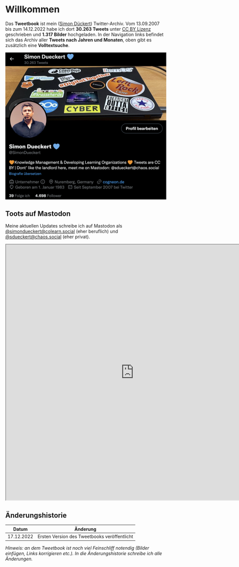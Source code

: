 # Willkommen
Das **Tweetbook** ist mein ([Simon Dückert](https://colearn.social/@simondueckert)) Twitter-Archiv. Vom 13.09.2007 bis zum 14.12.2022 habe ich dort **30.263 Tweets** unter [CC BY Lizenz](https://creativecommons.org/licenses/by/4.0/deed.de) geschrieben und **1.317 Bilder** hochgeladen. In der Navigation links befindet sich das Archiv aller **Tweets nach Jahren und Monaten**, oben gibt es zusätzlich eine **Volltextsuche**.

![](media/screenshot-twitter-simondueckert.png)

## Toots auf Mastodon
Meine aktuellen Updates schreibe ich auf Mastodon als [@simondueckert@colearn.social](https://colearn.social/@simondueckert) (eher beruflich) und [@sdueckert@chaos.social](https://chaos.social/@sdueckert) (eher privat).

<iframe allowfullscreen sandbox="allow-top-navigation allow-scripts" width="800" height="800" src="https://www.mastofeed.com/apiv2/feed?userurl=https%3A%2F%2Fcolearn.social%2Fusers%2Fsimondueckert&theme=light&size=100&header=true&replies=false&boosts=false"></iframe>

## Änderungshistorie
| Datum       | Änderung |
| -----       | -------- |
| 17.12.2022  | Ersten Version des Tweetbooks veröffentlicht |

*Hinweis: an dem Tweetbook ist noch viel Feinschliff notendig (Bilder einfügen, Links korrigieren etc.). In die Änderungshistorie schreibe ich alle Änderungen.*
